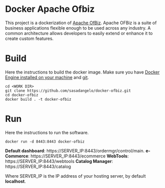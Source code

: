 # Docker Apache Ofbiz

This project is a dockerization of [Apache OfBiz](https://ofbiz.apache.org/). Apache OFBiz is a suite of business applications flexible enough to be used across any industry. A common architecture allows developers to easily extend or enhance it to create custom features.

# Build

Here the instructions to build the docker image. Make sure you have [Docker Engine installed on your machine](https://docs.docker.com/engine/install/) and [git](https://git-scm.com/book/en/v2/Getting-Started-Installing-Git).

```
cd <WORK DIR>
git clone https://github.com/sasadangelo/docker-ofbiz.git
cd docker-ofbiz
docker build . -t docker-ofbiz
```

# Run

Here the instructions to run the software.

```
docker run -d 8443:8443 docker-ofbiz
```

**Default dashboard**: https://SERVER_IP:8443/ordermgr/control/main. 
**e-Commerce**: https://SERVER_IP:8443/ecommerce
**WebTools**: https://SERVER_IP:8443/webtools
**Catalog Manager**: https://SERVER_IP:8443/catalog

Where SERVER_IP is the IP address of your hosting server, by default **localhost**.

